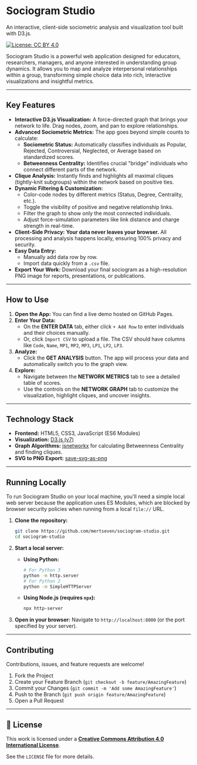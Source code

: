 # Sociogram Studio

An interactive, client-side sociometric analysis and visualization tool built with D3.js.

[![License: CC BY 4.0](https://img.shields.io/badge/License-CC%20BY%204.0-lightgrey.svg)](https://creativecommons.org/licenses/by/4.0/)

Sociogram Studio is a powerful web application designed for educators, researchers, managers, and anyone interested in understanding group dynamics. It allows you to map and analyze interpersonal relationships within a group, transforming simple choice data into rich, interactive visualizations and insightful metrics.

---

## Key Features

*   **Interactive D3.js Visualization:** A force-directed graph that brings your network to life. Drag nodes, zoom, and pan to explore relationships.
*   **Advanced Sociometric Metrics:** The app goes beyond simple counts to calculate:
    *   **Sociometric Status:** Automatically classifies individuals as Popular, Rejected, Controversial, Neglected, or Average based on standardized scores.
    *   **Betweenness Centrality:** Identifies crucial "bridge" individuals who connect different parts of the network.
*   **Clique Analysis:** Instantly finds and highlights all maximal cliques (tightly-knit subgroups) within the network based on positive ties.
*   **Dynamic Filtering & Customization:**
    *   Color-code nodes by different metrics (Status, Degree, Centrality, etc.).
    *   Toggle the visibility of positive and negative relationship links.
    *   Filter the graph to show only the most connected individuals.
    *   Adjust force-simulation parameters like link distance and charge strength in real-time.
*   **Client-Side Privacy:** **Your data never leaves your browser.** All processing and analysis happens locally, ensuring 100% privacy and security.
*   **Easy Data Entry:**
    *   Manually add data row by row.
    *   Import data quickly from a `.csv` file.
*   **Export Your Work:** Download your final sociogram as a high-resolution PNG image for reports, presentations, or publications.

---

## How to Use

1.  **Open the App:** You can find a live demo hosted on GitHub Pages.
2.  **Enter Your Data:**
    *   On the **ENTER DATA** tab, either click `+ Add Row` to enter individuals and their choices manually.
    *   Or, click `Import CSV` to upload a file. The CSV should have columns like `Code`, `Name`, `MP1`, `MP2`, `MP3`, `LP1`, `LP2`, `LP3`.
3.  **Analyze:**
    *   Click the **GET ANALYSIS** button. The app will process your data and automatically switch you to the graph view.
4.  **Explore:**
    *   Navigate between the **NETWORK METRICS** tab to see a detailed table of scores.
    *   Use the controls on the **NETWORK GRAPH** tab to customize the visualization, highlight cliques, and uncover insights.

---

##  Technology Stack

*   **Frontend:** HTML5, CSS3, JavaScript (ES6 Modules)
*   **Visualization:** [D3.js (v7)](https://d3js.org/)
*   **Graph Algorithms:** [jsnetworkx](https://github.com/jsnetworkx/jsnetworkx) for calculating Betweenness Centrality and finding cliques.
*   **SVG to PNG Export:** [save-svg-as-png](https://github.com/exupero/save-svg-as-png)

---

## Running Locally

To run Sociogram Studio on your local machine, you'll need a simple local web server because the application uses ES Modules, which are blocked by browser security policies when running from a local `file://` URL.

1.  **Clone the repository:**
    ```bash
    git clone https://github.com/mertseven/sociogram-studio.git
    cd sociogram-studio
    ```

2.  **Start a local server:**
    *   **Using Python:**
        ```bash
        # For Python 3
        python -m http.server
        # For Python 2
        python -m SimpleHTTPServer
        ```
    *   **Using Node.js (requires `npx`):**
        ```bash
        npx http-server
        ```

3.  **Open in your browser:**
    Navigate to `http://localhost:8000` (or the port specified by your server).

---

## Contributing

Contributions, issues, and feature requests are welcome!

1.  Fork the Project
2.  Create your Feature Branch (`git checkout -b feature/AmazingFeature`)
3.  Commit your Changes (`git commit -m 'Add some AmazingFeature'`)
4.  Push to the Branch (`git push origin feature/AmazingFeature`)
5.  Open a Pull Request

---

## 📄 License

This work is licensed under a **[Creative Commons Attribution 4.0 International License](http://creativecommons.org/licenses/by/4.0/)**.

See the `LICENSE` file for more details.

 
